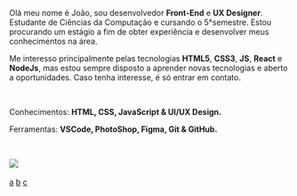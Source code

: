 <link rel="stylesheet"
        href="https://maxst.icons8.com/vue-static/landings/line-awesome/line-awesome/1.3.0/css/line-awesome.min.css">
<link rel="preconnect" href="https://fonts.gstatic.com">
    <link
<img src="./img/eu-pc.svg" min-width="400px" max-width="400px" width="400px" align="right" alt="">

<p align="left"> 
  Olá meu nome é João, sou desenvolvedor <strong>Front-End</strong> e <strong>UX Designer</strong>. Estudante de Ciências da Computação e cursando o 5°semestre. Estou
procurando um estágio a fim de obter experiência e desenvolver meus
conhecimentos na área.

Me interesso principalmente pelas tecnologias <strong>HTML5</strong>,
<strong>CSS3</strong>, <strong>JS</strong>, <strong>React</strong> e <strong>NodeJs</strong>, mas estou sempre disposto a aprender novas
tecnologias e aberto a oportunidades. Caso tenha interesse, é só entrar em contato.
</p>
</br>

<p align="left">
  Conhecimentos: <strong>HTML, CSS, JavaScript & UI/UX Design.</strong>
</p>

<p align="left">
  Ferramentas: <strong>VSCode, PhotoShop, Figma, Git & GitHub.</strong>
</p>

</br>
<p align="left">
  
  <a href="https://www.linkedin.com/in/jo%C3%A3o-vitor-camargo-49815a1b0/" alt="Linkedin">
  <img src="https://img.shields.io/badge/-Linkedin-0e76a8?style=for-the-badge&logo=Linkedin&logoColor=white&link=https://www.linkedin.com/in/iuricode" /></a>

</p>
<p align="left">
  
  <a href="">a<i class="lab la-facebook-f"></i></a>
  <a href="">b<i class="lab la-github-alt"></i></a>
  <a href="">c<i class="lab la-twitter"></i></a>
  

</p> 
